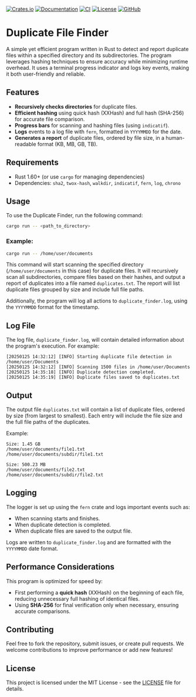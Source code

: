 [![Crates.io](https://img.shields.io/crates/v/duplicate_file_finder.svg)](https://crates.io/crates/duplicate_file_finder)
[![Documentation](https://docs.rs/duplicate_file_finder/badge.svg)](https://docs.rs/duplicate_file_finder)
[![CI](https://github.com/Andrewsimsd/duplicate-file-finder/actions/workflows/CI.yml/badge.svg)](https://github.com/Andrewsimsd/duplicate-file-finder/actions)
[![License](https://img.shields.io/crates/l/duplicate_file_finder)](LICENSE)
[![GitHub](https://img.shields.io/github/stars/Andrewsimsd/duplicate_file_finder?style=social)](https://github.com/Andrewsimsd/duplicate-file-finder)
# Duplicate File Finder

A simple yet efficient program written in Rust to detect and report duplicate files within a specified directory and its subdirectories. The program leverages hashing techniques to ensure accuracy while minimizing runtime overhead. It uses a terminal progress indicator and logs key events, making it both user-friendly and reliable.

## Features

- **Recursively checks directories** for duplicate files.
- **Efficient hashing** using quick hash (XXHash) and full hash (SHA-256) for accurate file comparison.
- **Progress bars** for scanning and hashing files (using `indicatif`).
- **Logs** events to a log file with `fern`, formatted in `YYYYMMDD` for the date.
- **Generates a report** of duplicate files, ordered by file size, in a human-readable format (KB, MB, GB, TB).

## Requirements

- Rust 1.60+ (or use `cargo` for managing dependencies)
- Dependencies: `sha2`, `twox-hash`, `walkdir`, `indicatif`, `fern`, `log`, `chrono`

## Usage

To use the Duplicate Finder, run the following command:

```bash
cargo run -- <path_to_directory>
```

### Example:
```bash
cargo run -- /home/user/documents
```

This command will start scanning the specified directory (`/home/user/documents` in this case) for duplicate files. It will recursively scan all subdirectories, compare files based on their hashes, and output a report of duplicates into a file named `duplicates.txt`. The report will list duplicate files grouped by size and include full file paths.

Additionally, the program will log all actions to `duplicate_finder.log`, using the `YYYYMMDD` format for the timestamp.

## Log File

The log file, `duplicate_finder.log`, will contain detailed information about the program's execution. For example:
```
[20250125 14:32:12] [INFO] Starting duplicate file detection in /home/user/Documents
[20250125 14:32:12] [INFO] Scanning 1500 files in /home/user/Documents
[20250125 14:35:18] [INFO] Duplicate detection completed.
[20250125 14:35:19] [INFO] Duplicate files saved to duplicates.txt
```

## Output

The output file `duplicates.txt` will contain a list of duplicate files, ordered by size (from largest to smallest). Each entry will include the file size and the full file paths of the duplicates.

Example:
```
Size: 1.45 GB
/home/user/documents/file1.txt
/home/user/documents/subdir/file1.txt

Size: 500.23 MB
/home/user/documents/file2.txt
/home/user/documents/subdir/file2.txt
```

## Logging

The logger is set up using the `fern` crate and logs important events such as:

- When scanning starts and finishes.
- When duplicate detection is completed.
- When duplicate files are saved to the output file.

Logs are written to `duplicate_finder.log` and are formatted with the `YYYYMMDD` date format.

## Performance Considerations

This program is optimized for speed by:

- First performing a **quick hash** (XXHash) on the beginning of each file, reducing unnecessary full hashing of identical files.
- Using **SHA-256** for final verification only when necessary, ensuring accurate comparisons.

## Contributing

Feel free to fork the repository, submit issues, or create pull requests. We welcome contributions to improve performance or add new features!

## License

This project is licensed under the MIT License - see the [LICENSE](LICENSE) file for details.
